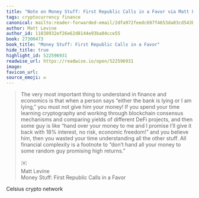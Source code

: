 ```yaml
---
title: "Note on Money Stuff: First Republic Calls in a Favor via Matt Levine"
tags: cryptocurrency finance
canonical: mailto:reader-forwarded-email/2dfa972feedc697f4653da03cd543b4d
author: Matt Levine
author_id: 11838932ef26e62d8144e93ba04cce55
book: 27300473
book_title: "Money Stuff: First Republic Calls in a Favor"
hide_title: true
highlight_id: 522596931
readwise_url: https://readwise.io/open/522596931
image: 
favicon_url: 
source_emoji: ✉️
---
```


> The very most important thing to understand in finance and economics is that when a person says “either the bank is lying or I am lying,” you must not give him your money! If you spend your time learning cryptography and working through blockchain consensus mechanisms and comparing yields of different DeFi projects, and then some guy is like “hand over your money to me and I promise I’ll give it back with 18% interest, no risk, economic freedom!” and you believe him, then you wasted your time understanding all the other stuff. All financial complexity is a footnote to “don’t hand all your money to some random guy promising high returns.”
> <div class="quoteback-footer"><div class="quoteback-avatar"><span class="mini-emoji"> ✉️</span></div><div class="quoteback-metadata"><div class="metadata-inner"><span style="display:none">FROM:</span><div aria-label="Matt Levine" class="quoteback-author"> Matt Levine</div><div aria-label="Money Stuff: First Republic Calls in a Favor" class="quoteback-title"> Money Stuff: First Republic Calls in a Favor</div></div></div></div>

Celsius crypto network